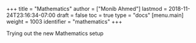 +++
title = "Mathematics"
author = ["Monib Ahmed"]
lastmod = 2018-11-24T23:16:34-07:00
draft = false
toc = true
type = "docs"
[menu.main]
  weight = 1003
  identifier = "mathematics"
+++

Trying out the new Mathematics setup
